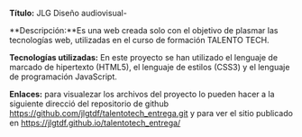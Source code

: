 **Título:** JLG Diseño audiovisual- 

**Descripción:**Es una web creada solo con el objetivo de plasmar las tecnologías web, utilizadas en el curso de formación TALENTO TECH. 

**Tecnologías utilizadas:**  En este proyecto se han utilizado el lenguaje de marcado de hipertexto (HTML5), el lenguaje de estilos (CSS3) y el lenguaje de programación JavaScript.


**Enlaces:** para visualezar los archivos del proyecto lo pueden hacer a la siguiente direcció del repositorio de github https://github.com/jlgtdf/talentotech_entrega.git
y para ver el sitio publicado en  https://jlgtdf.github.io/talentotech_entrega/